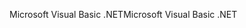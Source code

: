 <span data-ttu-id="f42e8-101">Microsoft Visual Basic .NET</span><span class="sxs-lookup"><span data-stu-id="f42e8-101">Microsoft Visual Basic .NET</span></span>